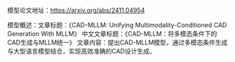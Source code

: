 模型论文地址：https://arxiv.org/abs/2411.04954

模型概述：文章标题：《CAD-MLLM: Unifying Multimodality-Conditioned CAD Generation With MLLM》
中文文章标题：《CAD-MLLM：将多模态条件下的CAD生成与MLLM统一》
文章内容：提出CAD-MLLM模型，通过多模态条件生成与大型语言模型结合，实现高效准确的CAD设计生成。

